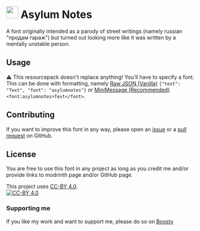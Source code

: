 # <img src="https://cdn.modrinth.com/data/L59znOUU/e3ed61ef52281e5290a93ab78b36915fbc4a0e8b.png"  width="32px" height="32px"> Asylum Notes
A font originally intended as a parody of street writings (namely russian "продам гараж") but turned out looking more like it was written by a mentally unstable person.

## Usage
⚠️ This resourcepack doesn't replace anything!
You'll have to specify a font. This can be done with formatting, namely [Raw JSON (Vanilla)](https://minecraft.wiki/w/Raw_JSON_text_format#Java_Edition) `{"text": "Text", "font": "asylumnotes"}` or [MiniMessage (Recommended)](https://docs.advntr.dev/minimessage/format.html#font) `<font:asylumnotes>Text</font>`.

## Contributing
If you want to improve this font in any way, please open an [issue](https://github.com/xllifi/asylum-notes/issues) or a [pull request](https://github.com/xllifi/asylum-notes/compare) on GitHub.

## License
You are free to use this font in any project as long as you credit me and/or provide links to modrinth page and/or GitHub page.

This project uses [CC-BY 4.0](https://www.tldrlegal.com/license/creative-commons-attribution-4-0-international-cc-by-4).</br>
[![CC-BY 4.0](https://i.imgur.com/XBu1mBH.png)](https://www.tldrlegal.com/license/creative-commons-attribution-4-0-international-cc-by-4)

### Supporting me
If you like my work and want to support me, please do so on [Boosty](https://boosty.to/xllifi)